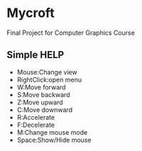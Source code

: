 Mycroft
=======

Final Project for Computer Graphics Course

## Simple HELP
- Mouse:Change view
- RightClick:open menu
- W:Move forward
- S:Move backward
- Z:Move upward
- C:Move downward
- R:Accelerate
- F:Decelerate
- M:Change mouse mode
- Space:Show/Hide mouse
